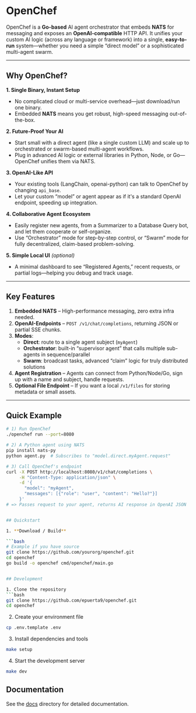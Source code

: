 # OpenChef

OpenChef is a **Go-based** AI agent orchestrator that embeds **NATS** for messaging and exposes an **OpenAI-compatible** HTTP API. It unifies your custom AI logic (across any language or framework) into a single, **easy-to-run** system—whether you need a simple “direct model” or a sophisticated multi-agent swarm.

---

## Why OpenChef?

**1. Single Binary, Instant Setup**  
- No complicated cloud or multi-service overhead—just download/run one binary.  
- Embedded **NATS** means you get robust, high-speed messaging out-of-the-box.

**2. Future-Proof Your AI**  
- Start small with a direct agent (like a single custom LLM) and scale up to orchestrated or swarm-based multi-agent workflows.  
- Plug in advanced AI logic or external libraries in Python, Node, or Go—OpenChef unifies them via NATS.

**3. OpenAI-Like API**  
- Your existing tools (LangChain, openai-python) can talk to OpenChef by changing `api_base`.  
- Let your custom “model” or agent appear as if it's a standard OpenAI endpoint, speeding up integration.

**4. Collaborative Agent Ecosystem**  
- Easily register new agents, from a Summarizer to a Database Query bot, and let them cooperate or self-organize.  
- Use “Orchestrator” mode for step-by-step control, or “Swarm” mode for fully decentralized, claim-based problem-solving.

**5. Simple Local UI** *(optional)*  
- A minimal dashboard to see “Registered Agents,” recent requests, or partial logs—helping you debug and track usage.

---

## Key Features

1. **Embedded NATS** – High-performance messaging, zero extra infra needed.  
2. **OpenAI-Endpoints** – `POST /v1/chat/completions`, returning JSON or partial SSE chunks.  
3. **Modes**:
   - **Direct**: route to a single agent subject (`myAgent`)  
   - **Orchestrator**: built-in “supervisor agent” that calls multiple sub-agents in sequence/parallel  
   - **Swarm**: broadcast tasks, advanced “claim” logic for truly distributed solutions  
4. **Agent Registration** – Agents can connect from Python/Node/Go, sign up with a name and subject, handle requests.  
5. **Optional File Endpoint** – If you want a local `/v1/files` for storing metadata or small assets.

---

## Quick Example

```bash
# 1) Run OpenChef
./openchef run --port=8080

# 2) A Python agent using NATS
pip install nats-py
python agent.py  # Subscribes to "model.direct.myAgent.request"

# 3) Call OpenChef's endpoint
curl -X POST http://localhost:8080/v1/chat/completions \
     -H "Content-Type: application/json" \
     -d '{
       "model": "myAgent",
       "messages": [{"role": "user", "content": "Hello?"}]
     }'
# => Passes request to your agent, returns AI response in OpenAI JSON


## Quickstart

1. **Download / Build**

```bash
# Example if you have source
git clone https://github.com/yourorg/openchef.git
cd openchef
go build -o openchef cmd/openchef/main.go


## Development

1. Clone the repository
```bash
git clone https://github.com/epuerta9/openchef.git
cd openchef
```

2. Create your environment file
```bash
cp .env.template .env
```

3. Install dependencies and tools
```bash
make setup
```

4. Start the development server
```bash
make dev
```

## Documentation
See the [docs](./docs) directory for detailed documentation.



